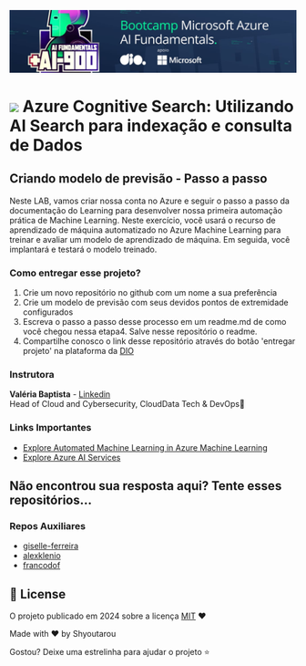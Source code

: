 <p align="center">
    <img  src="../imagens/00_Logo_Bootccamp.jpeg" width="1000"/>  
</p>

<h1>
    <a href="https://www.dio.me/">
     <img align="center" width="60px" src="https://hermes.dio.me/lab_projects/badges/619af8f8-d138-4e40-9d48-fec7b318e44d.png"></a>
    <span> 
Azure Cognitive Search: Utilizando AI Search para indexação e consulta de Dados</span>
</p>

## Criando modelo de previsão - Passo a passo

Neste LAB, vamos criar nossa conta no Azure e seguir o passo a passo da documentação do Learning para desenvolver nossa primeira automação prática de Machine Learning. Neste exercício, você usará o recurso de aprendizado de máquina automatizado no Azure Machine Learning para treinar e avaliar um modelo de aprendizado de máquina. Em seguida, você implantará e testará o modelo treinado. 


### Como entregar esse projeto?
1. Crie um novo repositório no github com um nome a sua preferência
2. Crie um modelo de previsão com seus devidos pontos de extremidade configurados
3. Escreva o passo a passo desse processo em um readme.md de como você chegou nessa etapa4. Salve nesse repositório o readme.
4. Compartilhe conosco o link desse repositório através do botão 'entregar projeto' na plataforma da [DIO](https://web.dio.me/home)

### Instrutora
**Valéria Baptista** - [Linkedin](https://www.linkedin.com/in/valeriabaptista/)
<br>Head of Cloud and Cybersecurity, CloudData Tech & DevOps

### Links Importantes
- [Explore Automated Machine Learning in Azure Machine Learning](https://microsoftlearning.github.io/mslearn-ai-fundamentals/Instructions/Labs/01-machine-learning.html)
- [Explore Azure AI Services](https://microsoftlearning.github.io/mslearn-ai-fundamentals/Instructions/Labs/02-content-safety.html)



## Não encontrou sua resposta aqui? Tente esses repositórios...

### Repos Auxiliares
- [giselle-ferreira](
https://github.com/giselle-ferreira/automl-microsoft-azure)
- [alexklenio](
 https://github.com/alexklenio/DIO-Microsoft-Azure-AI-Fundamentals/tree/main/DP01%20-%20Trabalhando%20com%20Machine%20Learning)
- [francodof](
https://github.com/francodof/DIO-Microsoft-Azure-AI-Fundamentals/tree/main/Lab01-Azure-ML-Automated)


## 📜 License

O projeto publicado em 2024 sobre a licença [MIT](./LICENSE) ❤️ 

Made with ❤️ by Shyoutarou

Gostou? Deixe uma estrelinha para ajudar o projeto ⭐




